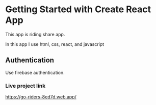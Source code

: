 # Getting Started with Create React App
This app is riding share app.

In this app I use html, css, react, and javascript

## Authentication

Use firebase authentication.

### Live project link
https://go-riders-8ed7d.web.app/